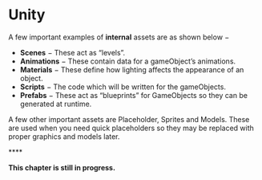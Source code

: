 # Unity

A few important examples of **internal** assets are as shown below −

* **Scenes** − These act as “levels”.
* **Animations** − These contain data for a gameObject’s animations.
* **Materials** − These define how lighting affects the appearance of an object.
* **Scripts** − The code which will be written for the gameObjects.
* **Prefabs** − These act as “blueprints” for GameObjects so they can be generated at runtime.

A few other important assets are Placeholder, Sprites and Models. These are used when you need quick placeholders so they may be replaced with proper graphics and models later.

\*\*\*\*

**This chapter is still in progress.**

